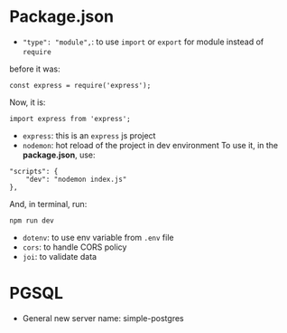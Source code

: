 # Package.json

* `"type": "module",`: to use `import` or `export` for module instead of `require`

before it was:
```angular2html
const express = require('express');
```
Now, it is:

```angular2html
import express from 'express';
```

* `express`: this is an `express` js project
* `nodemon`: hot reload of the project in dev environment
To use it, in the **package.json**, use:
```angular2html
"scripts": {
    "dev": "nodemon index.js"
},
```

And, in terminal, run:
```shell
npm run dev
```

* `dotenv`: to use env variable from `.env` file
* `cors`: to handle CORS policy
* `joi`: to validate data

# PGSQL

* General new server name: simple-postgres